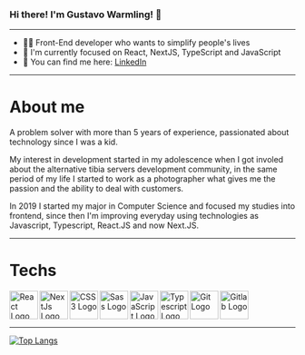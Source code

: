 ### Hi there! I'm Gustavo Warmling! 🤙

***
- 🐱‍💻  Front-End developer who wants to simplify people's lives
- 👾   I'm currently focused on React, NextJS, TypeScript and JavaScript
- 📍   You can find me here: [LinkedIn](https://www.linkedin.com/in/gustavowarmling/?locale=en_US)
---

# About me
A problem solver with more than 5 years of experience, passionated about technology since I was a kid.

My interest in development started in my adolescence when I got involed about the alternative tibia servers development community, in the same period of my life I started to work as a photographer what gives me the passion and the ability to deal with customers.

In 2019 I started my major in Computer Science and focused my studies into frontend, since then I'm improving everyday using technologies as Javascript, Typescript, React.JS and now Next.JS.

---

# Techs

<img src="https://cdn.worldvectorlogo.com/logos/react-2.svg" alt="React Logo" width="50" height="50" align="left"/>
<img src="https://iconape.com/wp-content/files/cf/353046/png/next-js-logo.png" alt="NextJs Logo" width="50" height="50" align="left"/> 
<img src="https://cdn-icons-png.flaticon.com/512/732/732190.png" alt="CSS3 Logo" width="50" height="50" align="left"/> 
<img src="https://cdn.worldvectorlogo.com/logos/sass-1.svg" alt="Sass Logo" width="50" height="50" align="left"/> 
<img src="https://cdn.worldvectorlogo.com/logos/logo-javascript.svg" alt="JavaScript Logo" width="50" height="50" align="left"/>
<img src="https://www.vectorlogo.zone/logos/typescriptlang/typescriptlang-icon.svg" alt="Typescript Logo" width="50" height="50" align="left"/>
<img src="https://cdn.worldvectorlogo.com/logos/git.svg" alt="Git Logo" width="50" height="50" align="left"/> 
<img src="https://cdn.worldvectorlogo.com/logos/gitlab-1.svg" alt="Gitlab Logo" width="50" height="50"/> 

---

[![Top Langs](https://github-readme-stats.vercel.app/api/top-langs/?username=gustavowarmling&layout=compact&text_color=daf7dc&bg_color=151515)](https://github.com/gustavowarmling/github-readme-stats)

